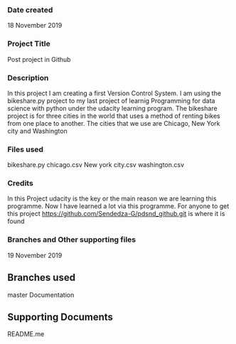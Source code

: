 ### Date created

18 November 2019

### Project Title
Post project in Github

### Description
In this project I am creating a first Version Control System.
I am using the bikeshare.py project to my last project of learnig Programming for data science with python under the udacity learning program. The bikeshare project is for three cities in the world that uses a method of renting bikes from one place to another. The cities that we use are Chicago, New York city and Washington 

### Files used
bikeshare.py
chicago.csv
New york city.csv
washington.csv

### Credits
In this Project udacity is the key or the main reason we are learning this programme. Now I have learned a lot via this programme. For anyone to get this project https://github.com/Sendedza-G/pdsnd_github.git is where it is found

### Branches and Other supporting files

19 November 2019

## Branches used
master
Documentation 

## Supporting Documents
README.me



